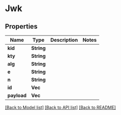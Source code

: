 # Jwk

## Properties

Name | Type | Description | Notes
------------ | ------------- | ------------- | -------------
**kid** | **String** |  | 
**kty** | **String** |  | 
**alg** | **String** |  | 
**e** | **String** |  | 
**n** | **String** |  | 
**id** | **Vec<i32>** |  | 
**payload** | **Vec<i32>** |  | 

[[Back to Model list]](../README.md#documentation-for-models) [[Back to API list]](../README.md#documentation-for-api-endpoints) [[Back to README]](../README.md)



